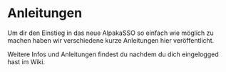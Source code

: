 Anleitungen
===

Um dir den Einstieg in das neue AlpakaSSO so einfach wie möglich zu machen haben wir verschiedene kurze Anleitungen hier veröffentlicht.

Weitere Infos und Anleitungen findest du nachdem du dich eingelogged hast im Wiki.
